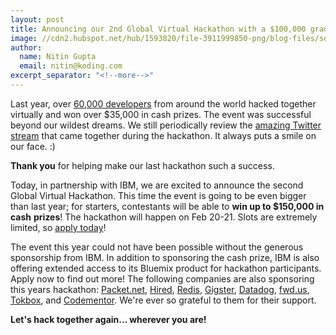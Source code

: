 ```yaml
---
layout: post
title: Announcing our 2nd Global Virtual Hackathon with a $100,000 grand prize!
image: //cdn2.hubspot.net/hub/1593820/file-3911999850-png/blog-files/social-share.png
author:
  name: Nitin Gupta
  email: nitin@koding.com
excerpt_separator: "<!--more-->"
---
```

<!--more-->
Last year, over [60,000 developers][2] from around the world hacked together virtually and won over $35,000 in cash prizes. The event was successful beyond our wildest dreams. We still periodically review the [amazing Twitter stream][3] that came together during the hackathon. It always puts a smile on our face. :)

**Thank you** for helping make our last hackathon such a success.

Today, in partnership with IBM, we are excited to announce the second Global Virtual Hackathon. This time the event is going to be even bigger than last year; for starters, contestants will be able to **win up to $150,000 in cash** **prizes**! The hackathon will happen on Feb 20-21. Slots are extremely limited, so [apply today][4]!

The event this year could not have been possible without the generous sponsorship from IBM. In addition to sponsoring the cash prize, IBM is also offering extended access to its Bluemix product for hackathon participants. Apply now to find out more! The following companies are also sponsoring this years hackathon: [Packet.net][5], [Hired][6], [Redis][7], [Gigster][8], [Datadog][9], [fwd.us][10], [Tokbox][11], and [Codementor][12]. We're ever so grateful to them for their support.  

**Let's hack together again… wherever you are!**

[1]: https://www.koding.com/hs-fs/hub/1593820/file-3911999850-png/blog-files/social-share.png?t=1475265944157&width=792&height=395&name=social-share.png
[2]: http://blog.koding.com/2014/12/numbers-talk/
[3]: https://twitter.com/koding/timelines/541426303719587840
[4]: https://koding.com/Hackathon
[5]: https://www.packet.net/promo/koding/
[6]: https://hired.com
[7]: http://redis.io/
[8]: http://www.trygigster.com
[9]: http://datadog.com
[10]: http://fwd.us
[11]: http://Tokbox.com
[12]: http://Codementor.io
